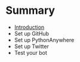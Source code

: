 # Summary

* [Introduction](README.md)
* Set up GitHub
* Set up PythonAnywhere
* Set up Twitter
* Test your bot

